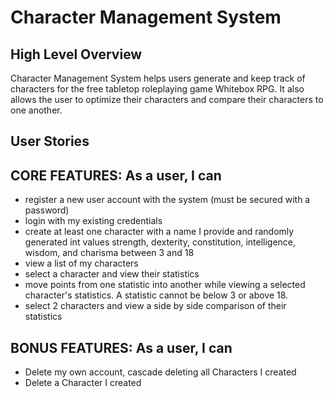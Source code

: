 # Character Management System

## High Level Overview

Character Management System helps users generate and keep track of characters for the free tabletop roleplaying game Whitebox RPG. It also allows the user to optimize their characters and compare their characters to one another.

## User Stories 

## CORE FEATURES: As a user, I can    

- register a new user account with the system (must be secured with a password)
- login with my existing credentials
- create at least one character with a name I provide and randomly generated int values strength, dexterity, constitution, intelligence, wisdom, and charisma between 3 and 18
- view a list of my characters
- select a character and view their statistics
- move points from one statistic into another while viewing a selected character's statistics. A statistic cannot be below 3 or above 18.
- select 2 characters and view a side by side comparison of their statistics

## BONUS FEATURES: As a user, I can 
- Delete my own account, cascade deleting all Characters I created
- Delete a Character I created
